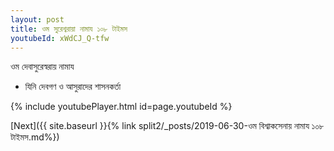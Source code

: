 ```yaml
---
layout: post
title: ওম সুরেশ্বরায়া নামায ১০৮ টাইমস
youtubeId: xWdCJ_Q-tfw
---
```

 
 
 ওম দেবাসুরেস্বরায় নামায  
 
 -  যিনি দেবগণ ও আসুরাদের শাসনকর্তা 
 
  
 
  
 
 
 
 
 
 


{% include youtubePlayer.html id=page.youtubeId %}
 
[Next]({{ site.baseurl }}{% link  split2/_posts/2019-06-30-ওম বিশ্বাকসেনায় নামায ১০৮ টাইমস.md%})
 
